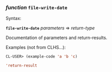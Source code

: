 ### <em>function</em> <strong>`file-write-date`</strong>

Syntax:

<strong>`file-write-date`</strong> <em>parameters</em> => <em>return-type</em>

Documentation of parameters and return-results.

Examples (not from CLHS...):

```lisp
CL-USER> (example-code 'a 'b 'c)

'return-result
```
